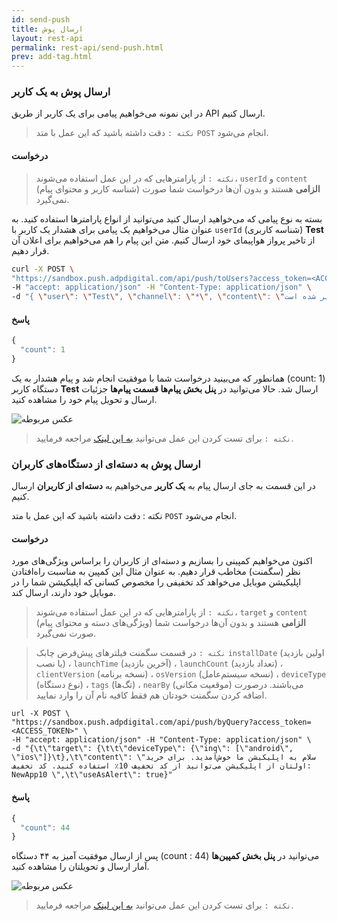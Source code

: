```yaml
---
id: send-push
title: ارسال‌ پوش
layout: rest-api
permalink: rest-api/send-push.html
prev: add-tag.html
---
```


### ارسال پوش به یک کاربر

در این نمونه می‌خواهیم پیامی برای یک کاربر از طریق API ارسال کنیم.

> `نکته :` دقت داشته باشید که این عمل با متد `POST` انجام می‌شود.

#### درخواست

> `نکته :` از پارامتر‌هایی که در این عمل استفاده می‌شوند، `userId` و `content` (شناسه کاربر و محتوای پیام) **الزامی** هستند و بدون آن‌ها درخواست شما صورت نمی‌گیرد.

بسته به نوع پیامی که می‌خواهید ارسال کنید می‌توانید از انواع پارامترها استفاده کنید. به عنوان مثال می‌خواهیم یک پیامی برای هشدار یک کاربر با `userId` (شناسه کاربری) **Test** از تاخیر پرواز هواپیمای خود ارسال کنیم. متن این پیام را هم می‌خواهیم برای اعلان آن قرار دهیم.

```bash
curl -X POST \
"https://sandbox.push.adpdigital.com/api/push/toUsers?access_token=<ACCESS_TOKEN>" \
-H "accept: application/json" -H "Content-Type: application/json" \
-d "{ \"user\": \"Test\", \"channel\": \"*\", \"content\": \"پرواز شما دچار نیم ساعت تاخیر شده است.\", \"useAsAlert\": true}"
```

#### پاسخ

```javascript
{
  "count": 1
}
```

همانطور که می‌بینید درخواست شما با موفقیت انجام شد و پیام هشدار به یک (count: 1) دستگاه کاربر **Test** ارسال شد.
حالا می‌توانید در **پنل بخش پیام‌ها قسمت پیام‌ها** جزئیات ارسال و تحویل پیام خود را مشاهده کنید.

![عکس مربوطه](http://uupload.ir/files/gxlv_byuser.png)

> `نکته :` برای تست کردن این عمل می‌توانید [به این لینک](https://api.doc.chabokpush.com/#/push/push_toUsers) مراجعه فرمایید.


### ارسال پوش به دسته‌ای از دستگاه‌های کاربران

در این قسمت به جای ارسال پیام به **یک کاربر** می‌خواهیم به **دسته‌ای از کاربران** ارسال کنیم.

نکته : دقت داشته باشید که این عمل با متد `POST` انجام می‌شود.

#### درخواست

اکنون می‌خواهیم کمپینی را بسازیم و دسته‌ای از کاربران را براساس ویژگی‌های مورد نظر‌ (سگمنت) مخاطب قرار دهیم. به عنوان مثال این کمپین به مناسبت راه‌افتادن اپلیکیشن موبایل می‌خواهد کد تخفیفی را مخصوص کسانی که اپلیکیشن شما را در موبایل خود دارند، ارسال کند.

> `نکته :` از پارامتر‌هایی که در این عمل استفاده می‌شوند، `target` و `content` (ویژگی‌های دسته و محتوای پیام) **الزامی** هستند و بدون آن‌ها درخواست شما صورت نمی‌گیرد.

> `نکته :` در قسمت سگمنت فیلترهای پیش‌فرض چابک ‍‍‍‍‍‍‍‍‍‍‍‍‍`installDate` (اولین بازدید یا نصب) ، `launchTime` (آخرین بازدید) ،‌ `launchCount` (تعداد بازدید) ، `clientVersion` (نسخه برنامه) ،‌ `osVersion` (نسخه سیستم‌عامل) ، `deviceType` (نوع دستگاه) ، `tags` (تگ‌ها) ، `nearBy` (موقعیت مکانی) می‌باشند. درصورت اضافه کردن سگمنت خودتان هم فقط کافیه نام آن را وارد نمایید.


```curl
url -X POST \
"https://sandbox.push.adpdigital.com/api/push/byQuery?access_token=<ACCESS_TOKEN>" \
-H "accept: application/json" -H "Content-Type: application/json" \
-d "{\t\"target\": {\t\t\"deviceType\": {\"inq\": [\"android\", \"ios\"]}\t},\t\"content\": \"سلام به اپلیکیشن ما خوش‌آمدید. برای خرید اولتان از اپلیکیشن می‌توانید از کد تخفیف 10٪ استفاده کنید. کد تخفیف: NewApp10 \",\t\"useAsAlert\": true}"
```

#### پاسخ

```javascript
{
  "count": 44
}
```
پس از ارسال موفقیت آمیز به ۴۴ دستگاه (count : 44) می‌توانید در **پنل بخش کمپین‌ها** آمار ارسال و تحویلتان را مشاهده کنید.

![عکس مربوطه](http://uupload.ir/files/49ie_byquery.png)


> `نکته :` برای تست کردن این عمل می‌توانید [به این لینک](https://api.doc.chabokpush.com/#/push/push_byQuery) مراجعه فرمایید.
